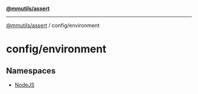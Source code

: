 [**@mmutils/assert**](../../README.md)

***

[@mmutils/assert](../../modules.md) / config/environment

# config/environment

## Namespaces

- [NodeJS](namespaces/NodeJS/README.md)
